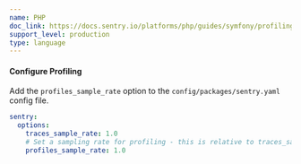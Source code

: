 ```yaml
---
name: PHP
doc_link: https://docs.sentry.io/platforms/php/guides/symfony/profiling/
support_level: production
type: language
---
```


#### Configure Profiling

Add the `profiles_sample_rate` option to the `config/packages/sentry.yaml` config file.

```yaml
sentry:
  options:
    traces_sample_rate: 1.0
    # Set a sampling rate for profiling - this is relative to traces_sample_rate
    profiles_sample_rate: 1.0
```
